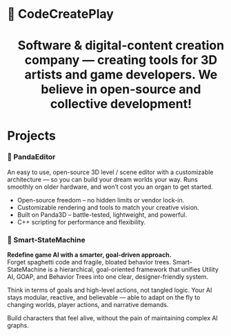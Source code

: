 # 🍂 CodeCreatePlay
<div id="user-content-toc">
<ul>
  <summary>
    <h1>
      <p align="center"> 
        Software & digital-content creation company — creating tools for 3D artists and game developers. We believe in open-source and collective development!
      </p>
    </h1>
  </summary>
</ul>

# Projects
### 🚀 PandaEditor
An easy to use, open-source 3D level / scene editor with a customizable architecture — so you can build your dream worlds your way. Runs smoothly on older hardware, and won’t cost you an organ to get started.

- Open-source freedom – no hidden limits or vendor lock-in.
- Customizable rendering and tools to match your creative vision.
- Built on Panda3D – battle-tested, lightweight, and powerful.
- C++ scripting for performance and flexibility.

### 🤖 Smart-StateMachine
**Redefine game AI with a smarter, goal-driven approach.**  
Forget spaghetti code and fragile, bloated behavior trees. Smart-StateMachine is a hierarchical, goal-oriented framework that unifies Utility AI, GOAP, and Behavior Trees into one clear, designer-friendly system.

Think in terms of goals and high-level actions, not tangled logic. Your AI stays modular, reactive, and believable — able to adapt on the fly to changing worlds, player actions, and narrative demands.

Build characters that feel alive, without the pain of maintaining complex AI graphs.
